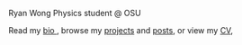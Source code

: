 Ryan Wong
Physics student @ OSU 

Read my <a href = "bio.html"> bio </a>, 
browse my <a href = "projects.html">projects</a> and <a href = "posts.html">posts</a>, or
view my <a href = "CV.html">CV</a>,


